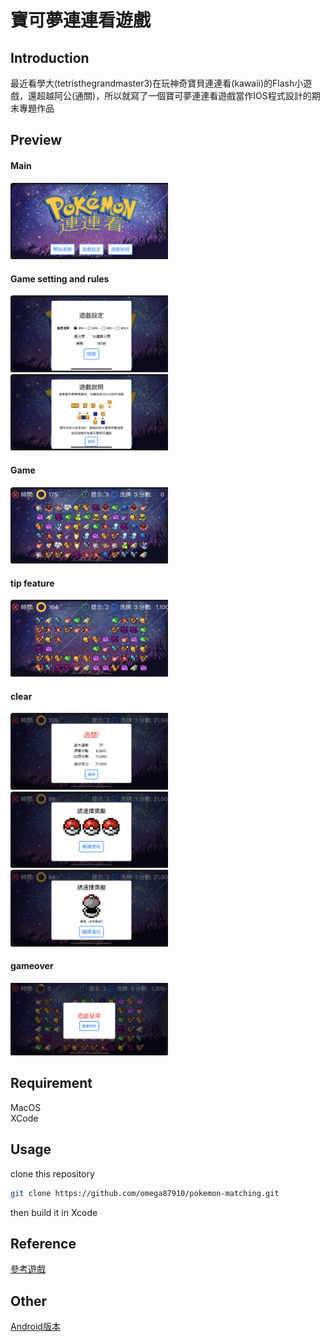 # 寶可夢連連看遊戲
## Introduction
最近看學大(tetristhegrandmaster3)在玩神奇寶貝連連看(kawaii)的Flash小遊戲，還超越阿公(通關)，所以就寫了一個寶可夢連連看遊戲當作IOS程式設計的期末專題作品   
## Preview
#### Main  
<img src="https://github.com/omega87910/MY_GITHUB_IMAGES/blob/master/pokemon-matching/title.png" height="50%" width="50%">

#### Game setting and rules  
<img src="https://github.com/omega87910/MY_GITHUB_IMAGES/blob/master/pokemon-matching/setting.png" height="50%" width="50%">
<img src="https://github.com/omega87910/MY_GITHUB_IMAGES/blob/master/pokemon-matching/rule.png" height="50%" width="50%">

#### Game  
<img src="https://github.com/omega87910/MY_GITHUB_IMAGES/blob/master/pokemon-matching/gamefield.png" height="50%" width="50%">

#### tip feature  
<img src="https://github.com/omega87910/MY_GITHUB_IMAGES/blob/master/pokemon-matching/tip.png" height="50%" width="50%">

#### clear
<img src="https://github.com/omega87910/MY_GITHUB_IMAGES/blob/master/pokemon-matching/clear.png" height="50%" width="50%">
<img src="https://github.com/omega87910/MY_GITHUB_IMAGES/blob/master/pokemon-matching/select-reward.png" height="50%" width="50%">
<img src="https://github.com/omega87910/MY_GITHUB_IMAGES/blob/master/pokemon-matching/reward.png" height="50%" width="50%">

#### gameover
<img src="https://github.com/omega87910/MY_GITHUB_IMAGES/blob/master/pokemon-matching/gameover.png" height="50%" width="50%">

## Requirement
MacOS  
XCode  

## Usage

clone this repository  
``` bash 
git clone https://github.com/omega87910/pokemon-matching.git
```
then build it in Xcode  

## Reference
<a href="http://iyoshi.tw/game2162.html" >參考遊戲</a>  

## Other
<a href="https://github.com/omega87910/pokemon-matching-android">Android版本</a>  
